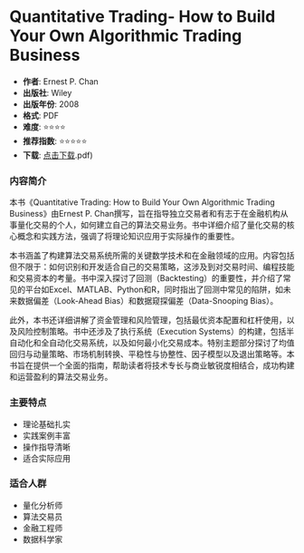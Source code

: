 # Quantitative Trading- How to Build Your Own Algorithmic Trading Business

- **作者**: Ernest P. Chan
- **出版社**: Wiley
- **出版年份**: 2008
- **格式**: PDF
- **难度**: ⭐⭐⭐⭐
- **推荐指数**: ⭐⭐⭐⭐⭐
- **下载**: [点击下载](https://quant-wiki.com/pdf/Quantitative%2520Trading_%2520How%2520to%2520Build%2520Your%2520Own%2520Algorithmic%2520Trading%2520Business-Wiley%2520%282008.pdf).pdf)

### 内容简介

本书《Quantitative Trading: How to Build Your Own Algorithmic Trading Business》由Ernest P. Chan撰写，旨在指导独立交易者和有志于在金融机构从事量化交易的个人，如何建立自己的算法交易业务。书中详细介绍了量化交易的核心概念和实践方法，强调了将理论知识应用于实际操作的重要性。

本书涵盖了构建算法交易系统所需的关键数学技术和在金融领域的应用。内容包括但不限于：如何识别和开发适合自己的交易策略，这涉及到对交易时间、编程技能和交易资本的考量。书中深入探讨了回测（Backtesting）的重要性，并介绍了常见的平台如Excel、MATLAB、Python和R，同时指出了回测中常见的陷阱，如未来数据偏差（Look-Ahead Bias）和数据窥探偏差（Data-Snooping Bias）。

此外，本书还详细讲解了资金管理和风险管理，包括最优资本配置和杠杆使用，以及风险控制策略。书中还涉及了执行系统（Execution Systems）的构建，包括半自动化和全自动化交易系统，以及如何最小化交易成本。特别主题部分探讨了均值回归与动量策略、市场机制转换、平稳性与协整性、因子模型以及退出策略等。本书旨在提供一个全面的指南，帮助读者将技术专长与商业敏锐度相结合，成功构建和运营盈利的算法交易业务。

### 主要特点

- 理论基础扎实
- 实践案例丰富
- 操作指导清晰
- 适合实际应用

### 适合人群

- 量化分析师
- 算法交易员
- 金融工程师
- 数据科学家